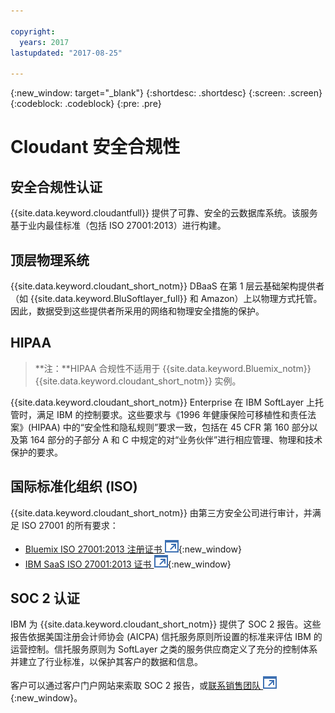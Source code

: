 ```yaml
---

copyright:
  years: 2017
lastupdated: "2017-08-25"

---
```


{:new_window: target="_blank"}
{:shortdesc: .shortdesc}
{:screen: .screen}
{:codeblock: .codeblock}
{:pre: .pre}

<!-- Acrolinx: 2017-04-28 -->

# Cloudant 安全合规性

## 安全合规性认证

{{site.data.keyword.cloudantfull}} 提供了可靠、安全的云数据库系统。该服务基于业内最佳标准（包括 ISO 27001:2013）进行构建。

## 顶层物理系统

{{site.data.keyword.cloudant_short_notm}} DBaaS 在第 1 层云基础架构提供者（如 {{site.data.keyword.BluSoftlayer_full}} 和 Amazon）上以物理方式托管。因此，数据受到这些提供者所采用的网络和物理安全措施的保护。

## HIPAA

> **注：**HIPAA 合规性不适用于 {{site.data.keyword.Bluemix_notm}}{{site.data.keyword.cloudant_short_notm}} 实例。

{{site.data.keyword.cloudant_short_notm}} Enterprise 在 IBM SoftLayer 上托管时，满足 IBM 的控制要求。这些要求与《1996 年健康保险可移植性和责任法案》(HIPAA) 中的“安全性和隐私规则”要求一致，包括在 45 CFR 第 160 部分以及第 164 部分的子部分 A 和 C 中规定的对“业务伙伴”进行相应管理、物理和技术保护的要求。

## 国际标准化组织 (ISO)

{{site.data.keyword.cloudant_short_notm}} 由第三方安全公司进行审计，并满足 ISO 27001 的所有要求：
* [Bluemix ISO 27001:2013 注册证书 ![外部链接图标](../images/launch-glyph.svg "外部链接图标")](ftp://public.dhe.ibm.com/cloud/bluemix/compliance/Bluemix_ISO27K1_WWCert_2016.pdf){:new_window}
* [IBM SaaS ISO 27001:2013 证书 ![外部链接图标](../images/launch-glyph.svg "外部链接图标")](https://www-01.ibm.com/common/ssi/cgi-bin/ssialias?subtype=ST&infotype=SA&htmlfid=KUJ12445USEN&attachment=KUJ12445USEN.PDF){:new_window}

## SOC 2 认证

IBM 为 {{site.data.keyword.cloudant_short_notm}} 提供了 SOC 2 报告。这些报告依据美国注册会计师协会 (AICPA) 信托服务原则所设置的标准来评估 IBM 的运营控制。信托服务原则为 SoftLayer 之类的服务供应商定义了充分的控制体系并建立了行业标准，以保护其客户的数据和信息。


客户可以通过客户门户网站来索取 SOC 2 报告，或[联系销售团队 ![外部链接图标](../images/launch-glyph.svg "外部链接图标")](https://cloudant.com/history/contact-us/){:new_window}。
